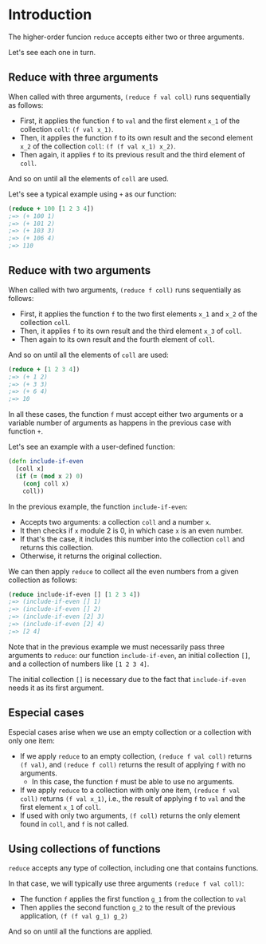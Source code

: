 # Introduction

The higher-order funcion `reduce` accepts either two or three arguments. 

Let's see each one in turn.

## Reduce with three arguments

When called with three arguments, `(reduce f val coll)` runs sequentially as follows:

- First, it applies the function `f` to  `val` and the first element `x_1` of the collection `coll`: `(f val x_1)`. 
- Then, it applies the function `f` to its own result and the second element `x_2` of the collection `coll`: `(f (f val x_1) x_2)`. 
- Then again, it applies `f` to its previous result and the third element of `coll`.

And so on until all the elements of `coll` are used. 

Let's see a typical example using `+` as our function:

```clojure
(reduce + 100 [1 2 3 4]) 
;=> (+ 100 1) 
;=> (+ 101 2)
;=> (+ 103 3)
;=> (+ 106 4)
;=> 110
```

## Reduce with two arguments

When called with two arguments, `(reduce f coll)` runs sequentially as follows:

- First, it applies the function `f` to the two first elements `x_1` and `x_2` of the collection `coll`.
- Then, it applies `f` to its own result and the third element `x_3` of `coll`.
- Then again to its own result and the fourth element of `coll`.

And so on until all the elements of `coll` are used:

```clojure
(reduce + [1 2 3 4]) 
;=> (+ 1 2) 
;=> (+ 3 3)
;=> (+ 6 4)
;=> 10
```

In all these cases, the function `f` must accept either two arguments or a variable number of arguments as happens in the previous case with function `+`. 

Let's see an example with a user-defined function:

```clojure
(defn include-if-even
  [coll x]
  (if (= (mod x 2) 0)
    (conj coll x)
    coll))
```

In the previous example, the function `include-if-even`:

- Accepts two arguments: a collection `coll` and a number `x`. 
- It then checks if `x` module 2 is 0, in which case `x` is an even number. 
- If that's the case, it includes this number into the collection `coll` and returns this collection. 
- Otherwise, it returns the original collection.

We can then apply `reduce` to collect all the even numbers from a given collection as follows:

```clojure
(reduce include-if-even [] [1 2 3 4])
;=> (include-if-even [] 1) 
;=> (include-if-even [] 2) 
;=> (include-if-even [2] 3) 
;=> (include-if-even [2] 4) 
;=> [2 4] 
```

Note that in the previous example we must necessarily pass three arguments to `reduce`: our function `include-if-even`, an initial collection `[]`, and a collection of numbers like `[1 2 3 4]`. 

The initial collection `[]` is necessary due to the fact that `include-if-even` needs it as its first argument.

## Especial cases

Especial cases arise when we use an empty collection or a collection with only one item:

- If we apply `reduce` to an empty collection, `(reduce f val coll)` returns `(f val)`, and `(reduce f coll)` returns the result of applying `f` with no arguments.
  - In this case, the function `f` must be able to use no arguments. 
- If we apply `reduce` to a collection with only one item, `(reduce f val coll)` returns `(f val x_1)`, i.e., the result of applying `f` to `val` and the first element `x_1` of `coll`.
- If used with only two arguments, `(f coll)` returns the only element found in `coll`, and `f` is not called.

## Using collections of functions

`reduce` accepts any type of collection, including one that contains functions. 

In that case, we will typically use three arguments `(reduce f val coll)`:

- The function `f` applies the first function `g_1` from the collection to `val`
- Then applies the second function `g_2` to the result of the previous application, `(f (f val g_1) g_2)`

And so on until all the functions are applied. 

